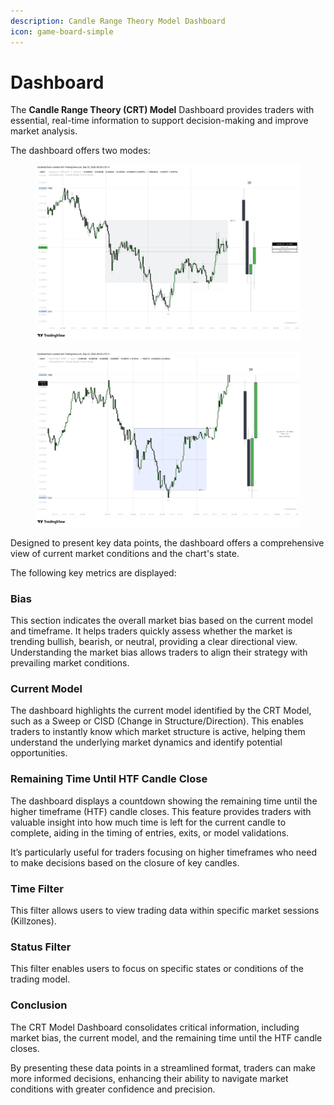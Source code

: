 ```yaml
---
description: Candle Range Theory Model Dashboard
icon: game-board-simple
---
```


# Dashboard

The **Candle Range Theory (CRT) Model** Dashboard provides traders with essential, real-time information to support decision-making and improve market analysis.

The dashboard offers two modes:

<div><figure><img src="../../.gitbook/assets/docs-candle-range-theory-008.png" alt=""><figcaption></figcaption></figure> <figure><img src="../../.gitbook/assets/docs-candle-range-theory-009.png" alt=""><figcaption></figcaption></figure></div>

Designed to present key data points, the dashboard offers a comprehensive view of current market conditions and the chart's state.

The following key metrics are displayed:

### Bias

This section indicates the overall market bias based on the current model and timeframe. It helps traders quickly assess whether the market is trending bullish, bearish, or neutral, providing a clear directional view. Understanding the market bias allows traders to align their strategy with prevailing market conditions.

### Current Model

The dashboard highlights the current model identified by the CRT Model, such as a Sweep or CISD (Change in Structure/Direction). This enables traders to instantly know which market structure is active, helping them understand the underlying market dynamics and identify potential opportunities.

### Remaining Time Until HTF Candle Close

The dashboard displays a countdown showing the remaining time until the higher timeframe (HTF) candle closes. This feature provides traders with valuable insight into how much time is left for the current candle to complete, aiding in the timing of entries, exits, or model validations.

It’s particularly useful for traders focusing on higher timeframes who need to make decisions based on the closure of key candles.

### **Time Filter**

This filter allows users to view trading data within specific market sessions (Killzones).

### **Status Filter**

This filter enables users to focus on specific states or conditions of the trading model.

### Conclusion

The CRT Model Dashboard consolidates critical information, including market bias, the current model, and the remaining time until the HTF candle closes.

By presenting these data points in a streamlined format, traders can make more informed decisions, enhancing their ability to navigate market conditions with greater confidence and precision.
